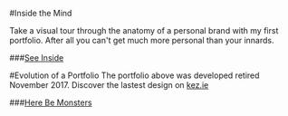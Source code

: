 #Inside the Mind

Take a visual tour through the anatomy of a personal brand with my first portfolio. After all you can't get much more personal than your innards.

###[See Inside](https://sayskez.github.io/inside-the-mind/index.html)


#Evolution of a Portfolio
The portfolio above was developed retired November 2017. Discover the lastest design on [kez.ie](http://kez.ie)

###[Here Be Monsters](http://kez.ie)